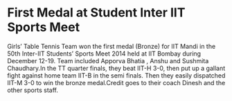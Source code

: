 First Medal at Student Inter IIT Sports Meet
============================================

Girls’ Table Tennis Team won the first medal (Bronze) for IIT Mandi in the 50th Inter-IIT Students’ Sports Meet 2014 held at IIT Bombay during December 12-19.  Team included Apporva Bhatia , Anshu and Sushmita Chaudhary.In the TT quarter finals, they beat IIT-H 3-0, then put up a gallant fight against home team IIT-B in the semi finals.  Then they easily dispatched IIT-M 3-0 to win the bronze medal.Credit goes to their coach Dinesh and the other sports staff. 
